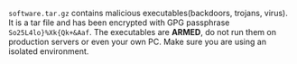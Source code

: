 `software.tar.gz` contains malicious executables(backdoors, trojans, virus). It is a tar file and has been encrypted 
with GPG passphrase `So25L4lo}%Xk{Qk+&Aaf`. The executables are **ARMED**, do not run them on production servers or 
even your own PC. Make sure you are using an isolated environment. 